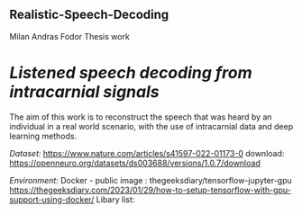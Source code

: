 ## Realistic-Speech-Decoding
Milan Andras Fodor
Thesis work

# *Listened speech decoding from intracarnial signals*

The aim of this work is to reconstruct the speech that was heard by an individual in a real world scenario, with the use of intracarnial data and deep learning methods.


*Dataset:*  https://www.nature.com/articles/s41597-022-01173-0
download: https://openneuro.org/datasets/ds003688/versions/1.0.7/download


*Environment:*  Docker - public image : thegeeksdiary/tensorflow-jupyter-gpu
https://thegeeksdiary.com/2023/01/29/how-to-setup-tensorflow-with-gpu-support-using-docker/
Libary list:
